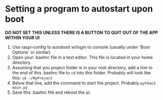 # Setting a program to autostart upon boot

**DO NOT SET THIS UNLESS THERE IS A BUTTON TO QUIT OUT OF THE APP WITHIN YOUR UI**

1. Use raspi-config to autoboot w/login to console (usually under 'Boot Options' or similar)
2. Open your .bashrc file in a text editor. This file is located in your home directory.
3. Assuming that you project folder is in your root directory, add a line to the end of this .bashrc file to ```cd``` into this folder. Probably will look like this: ```cd ~/MyProject```
4. Below that line, add the command to start the project. Probably ```python3 main.py```
5. Save this .bashrc file and reboot the pi.
